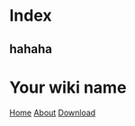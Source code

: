 Index
=====

hahaha 
-----

# Your wiki name

[Home](home.md)
[About](about.md)
[Download](download.md)